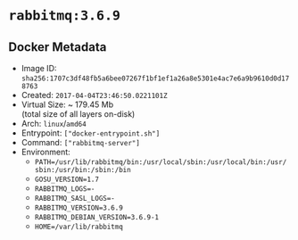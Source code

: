 # `rabbitmq:3.6.9`

## Docker Metadata

- Image ID: `sha256:1707c3df48fb5a6bee07267f1bf1ef1a26a8e5301e4ac7e6a9b9610d0d178763`
- Created: `2017-04-04T23:46:50.0221101Z`
- Virtual Size: ~ 179.45 Mb  
  (total size of all layers on-disk)
- Arch: `linux`/`amd64`
- Entrypoint: `["docker-entrypoint.sh"]`
- Command: `["rabbitmq-server"]`
- Environment:
  - `PATH=/usr/lib/rabbitmq/bin:/usr/local/sbin:/usr/local/bin:/usr/sbin:/usr/bin:/sbin:/bin`
  - `GOSU_VERSION=1.7`
  - `RABBITMQ_LOGS=-`
  - `RABBITMQ_SASL_LOGS=-`
  - `RABBITMQ_VERSION=3.6.9`
  - `RABBITMQ_DEBIAN_VERSION=3.6.9-1`
  - `HOME=/var/lib/rabbitmq`
